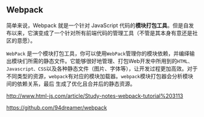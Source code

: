 ## Webpack
简单来说，Webpack 就是一个针对 JavaScript 代码的**模块打包工具**。但是自发布以来，它演变成了一个针对所有前端代码的管理工具（不管是其本身有意还是社区的意愿）。

`WebPack` 是一个模块打包工具，你可以使用`WebPack`管理你的模块依赖，并编绎输出模块们所需的静态文件。它能够很好地管理、打包Web开发中所用到的`HTML、Javascript、CSS`以及各种静态文件（图片、字体等），让开发过程更加高效。对于不同类型的资源，`webpack`有对应的模块加载器。`webpack`模块打包器会分析模块间的依赖关系，最后 生成了优化且合并后的静态资源。

<a>http://www.html-js.com/article/Study-notes-webpack-tutorial%203113</a>

<a>https://github.com/94dreamer/webpack</a>

